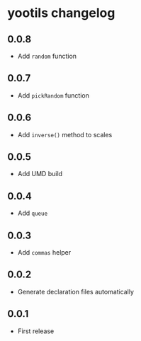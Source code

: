 # yootils changelog

## 0.0.8

* Add `random` function

## 0.0.7

* Add `pickRandom` function

## 0.0.6

* Add `inverse()` method to scales

## 0.0.5

* Add UMD build

## 0.0.4

* Add `queue`

## 0.0.3

* Add `commas` helper

## 0.0.2

* Generate declaration files automatically

## 0.0.1

* First release